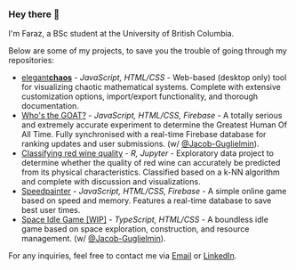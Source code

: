 ### Hey there 👋

I'm Faraz, a BSc student at the University of British Columbia.

Below are some of my projects, to save you the trouble of going through my repositories:
- [elegant**chaos**](https://farazht.github.io/chaos/) - *JavaScript, HTML/CSS* - Web-based (desktop only) tool for visualizing chaotic mathematical systems. Complete with extensive customization options, import/export functionality, and thorough documentation. 
- [Who's the GOAT?](https://whos-the-goat.web.app/) - *JavaScript, HTML/CSS, Firebase* - A totally serious and extremely accurate experiment to determine the Greatest Human Of All Time. Fully synchronised with a real-time Firebase database for ranking updates and user submissions. (w/ [@Jacob-Guglielmin](https://github.com/Jacob-Guglielmin/)).
- [Classifying red wine quality](https://github.com/farazht/dsci-100-2022w1-group-114/blob/main/Group%20Report.ipynb) - *R, Jupyter* - Exploratory data project to determine whether the quality of red wine can accurately be predicted from its physical characteristics. Classified based on a k-NN algorithm and complete with discussion and visualizations.
- [Speedpainter](https://farazht.github.io/speedpainter/) - *JavaScript, HTML/CSS, Firebase* - A simple online game based on speed and memory. Features a real-time database to save best user times. 
- [Space Idle Game [WIP]](https://github.com/Jacob-Guglielmin/space-idle-game) - *TypeScript, HTML/CSS* - A boundless idle game based on space exploration, construction, and resource management. (w/ [@Jacob-Guglielmin](https://github.com/Jacob-Guglielmin/)).

For any inquiries, feel free to contact me via [Email](tehranifaraz314@gmail.com) or [LinkedIn](https://www.linkedin.com/in/faraz-hosseinian-tehrani-67b879239/).
